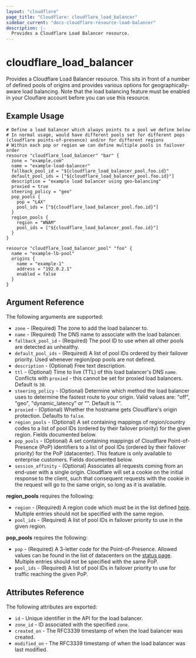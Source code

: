```yaml
---
layout: "cloudflare"
page_title: "Cloudflare: cloudflare_load_balancer"
sidebar_current: "docs-cloudflare-resource-load-balancer"
description: |-
  Provides a Cloudflare Load Balancer resource.
---
```


# cloudflare_load_balancer

Provides a Cloudflare Load Balancer resource. This sits in front of a number of defined pools of origins and provides various options for geographically-aware load balancing. Note that the load balancing feature must be enabled in your Clouflare account before you can use this resource.

## Example Usage

```hcl
# Define a load balancer which always points to a pool we define below
# In normal usage, would have different pools set for different pops (cloudflare points-of-presence) and/or for different regions
# Within each pop or region we can define multiple pools in failover order
resource "cloudflare_load_balancer" "bar" {
  zone = "example.com"
  name = "example-load-balancer"
  fallback_pool_id = "${cloudflare_load_balancer_pool.foo.id}"
  default_pool_ids = ["${cloudflare_load_balancer_pool.foo.id}"]
  description = "example load balancer using geo-balancing"
  proxied = true
  steering_policy = "geo"
  pop_pools {
    pop = "LAX"
    pool_ids = ["${cloudflare_load_balancer_pool.foo.id}"]
  }
  region_pools {
    region = "WNAM"
    pool_ids = ["${cloudflare_load_balancer_pool.foo.id}"]
  }
}

resource "cloudflare_load_balancer_pool" "foo" {
  name = "example-lb-pool"
  origins {
    name = "example-1"
    address = "192.0.2.1"
    enabled = false
  }
}
```

## Argument Reference

The following arguments are supported:

* `zone` - (Required) The zone to add the load balancer to.
* `name` - (Required) The DNS name to associate with the load balancer.
* `fallback_pool_id` - (Required) The pool ID to use when all other pools are detected as unhealthy.
* `default_pool_ids` - (Required) A list of pool IDs ordered by their failover priority. Used whenever region/pop pools are not defined.
* `description` - (Optional) Free text description.
* `ttl` - (Optional) Time to live (TTL) of this load balancer's DNS `name`. Conflicts with `proxied` - this cannot be set for proxied load balancers. Default is `30`.
* `steering_policy` - (Optional) Determine which method the load balancer uses to determine the fastest route to your origin. Valid values  are: "off", "geo", "dynamic_latency" or "". Default is "".
* `proxied` - (Optional) Whether the hostname gets Cloudflare's origin protection. Defaults to `false`.
* `region_pools` - (Optional) A set containing mappings of region/country codes to a list of pool IDs (ordered by their failover priority) for the given region. Fields documented below.
* `pop_pools` - (Optional) A set containing mappings of Cloudflare Point-of-Presence (PoP) identifiers to a list of pool IDs (ordered by their failover priority) for the PoP (datacenter). This feature is only available to enterprise customers. Fields documented below.
* `session_affinity` - (Optional) Associates all requests coming from an end-user with a single origin. Cloudflare will set a cookie on the initial response to the client, such that consequent requests with the cookie in the request will go to the same origin, so long as it is available.

**region_pools** requires the following:

* `region` - (Required) A region code which must be in the list defined [here](https://support.cloudflare.com/hc/en-us/articles/115000540888-Load-Balancing-Geographic-Regions). Multiple entries should not be specified with the same region.
* `pool_ids` - (Required) A list of pool IDs in failover priority to use in the given region.

**pop_pools** requires the following:

* `pop` - (Required) A 3-letter code for the Point-of-Presence. Allowed values can be found in the list of datacenters on the [status page](https://www.cloudflarestatus.com/). Multiple entries should not be specified with the same PoP.
* `pool_ids` - (Required) A list of pool IDs in failover priority to use for traffic reaching the given PoP.

## Attributes Reference

The following attributes are exported:

* `id` - Unique identifier in the API for the load balancer.
* `zone_id` - ID associated with the specified `zone`.
* `created_on` - The RFC3339 timestamp of when the load balancer was created.
* `modified_on` - The RFC3339 timestamp of when the load balancer was last modified.
